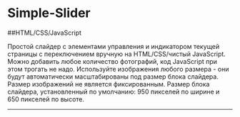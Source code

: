 # Simple-Slider

##HTML/CSS/JavaScript

Простой слайдер с элементами управления  и индикатором текущей страницы с переключением вручную на HTML/CSS/чистый JavaScript.
Можно добавить любое количество фотографий, код JavaScript при этом трогать не надо.
Используйте изображения любого размера - они будут автоматически масштабированы под размер блока слайдера. Размер изображений не является фиксированным.
Размер блока слайдера, установленный по умолчанию: 950 пикселей по ширине и 650 пикселей по высоте. 
<hr>

